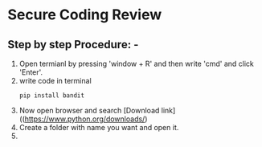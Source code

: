 # Secure Coding Review
## Step by step Procedure: -
1. Open termianl by pressing 'window + R' and then write 'cmd' and click 'Enter'.
2. write code in terminal
   ```
   pip install bandit
   ```
4. Now open browser and search [Download link]((https://www.python.org/downloads/)
6. Create a folder with name you want and open it.
7. 
